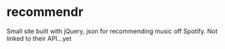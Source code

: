 recommendr
==========

Small site built with jQuery, json for recommending music off Spotify. Not linked to their API...yet

